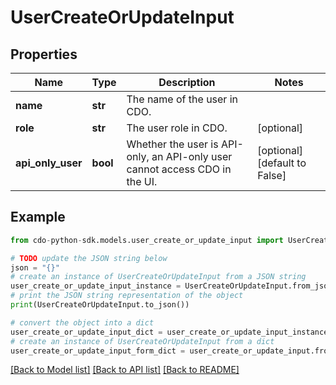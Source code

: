 # UserCreateOrUpdateInput


## Properties

Name | Type | Description | Notes
------------ | ------------- | ------------- | -------------
**name** | **str** | The name of the user in CDO. | 
**role** | **str** | The user role in CDO. | [optional] 
**api_only_user** | **bool** | Whether the user is API-only, an API-only user cannot access CDO in the UI. | [optional] [default to False]

## Example

```python
from cdo-python-sdk.models.user_create_or_update_input import UserCreateOrUpdateInput

# TODO update the JSON string below
json = "{}"
# create an instance of UserCreateOrUpdateInput from a JSON string
user_create_or_update_input_instance = UserCreateOrUpdateInput.from_json(json)
# print the JSON string representation of the object
print(UserCreateOrUpdateInput.to_json())

# convert the object into a dict
user_create_or_update_input_dict = user_create_or_update_input_instance.to_dict()
# create an instance of UserCreateOrUpdateInput from a dict
user_create_or_update_input_form_dict = user_create_or_update_input.from_dict(user_create_or_update_input_dict)
```
[[Back to Model list]](../README.md#documentation-for-models) [[Back to API list]](../README.md#documentation-for-api-endpoints) [[Back to README]](../README.md)


